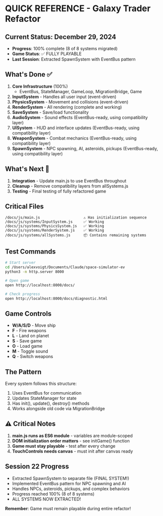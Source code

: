 # QUICK REFERENCE - Galaxy Trader Refactor

## Current Status: December 29, 2024
- **Progress**: 100% complete (8 of 8 systems migrated)
- **Game Status**: ✅ FULLY PLAYABLE
- **Last Session**: Extracted SpawnSystem with EventBus pattern

## What's Done ✅
1. **Core Infrastructure** (100%)
   - EventBus, StateManager, GameLoop, MigrationBridge, Game
2. **InputSystem** - Handles all user input (event-driven)
3. **PhysicsSystem** - Movement and collisions (event-driven)
4. **RenderSystem** - All rendering (complete and working)
5. **SaveSystem** - Save/load functionality
6. **AudioSystem** - Sound effects (EventBus-ready, using compatibility layer)
7. **UISystem** - HUD and interface updates (EventBus-ready, using compatibility layer)
8. **WeaponSystem** - Combat mechanics (EventBus-ready, using compatibility layer)
9. **SpawnSystem** - NPC spawning, AI, asteroids, pickups (EventBus-ready, using compatibility layer)

## What's Next 🎯
1. **Integration** - Update main.js to use EventBus throughout
2. **Cleanup** - Remove compatibility layers from allSystems.js
3. **Testing** - Final testing of fully refactored game

## Critical Files
```
/docs/js/main.js                    ⚠️ Has initialization sequence
/docs/js/systems/InputSystem.js     ✅ Working
/docs/js/systems/PhysicsSystem.js   ✅ Working
/docs/js/systems/RenderSystem.js    ✅ Working
/docs/js/systems/allSystems.js      📦 Contains remaining systems
```

## Test Commands
```bash
# Start server
cd /Users/alexvoigt/Documents/Claude/space-simulator-ev
python3 -m http.server 8000

# Open game
open http://localhost:8000/docs/

# Check progress
open http://localhost:8000/docs/diagnostic.html
```

## Game Controls
- **W/A/S/D** - Move ship
- **F** - Fire weapons
- **L** - Land on planet
- **S** - Save game
- **O** - Load game
- **M** - Toggle sound
- **Q** - Switch weapons

## The Pattern
Every system follows this structure:
1. Uses EventBus for communication
2. Updates StateManager for state
3. Has init(), update(), destroy() methods
4. Works alongside old code via MigrationBridge

## ⚠️ Critical Notes
1. **main.js runs as ES6 module** - variables are module-scoped
2. **DOM initialization order matters** - see initGame() function
3. **Game must stay playable** - test after every change
4. **TouchControls needs canvas** - must init after canvas ready

## Session 22 Progress
- Extracted SpawnSystem to separate file (FINAL SYSTEM!)
- Implemented EventBus pattern for NPC spawning and AI
- Handles NPCs, asteroids, pickups, and complex behaviors
- Progress reached 100% (8 of 8 systems)
- ALL SYSTEMS NOW EXTRACTED!

**Remember**: Game must remain playable during entire refactor!